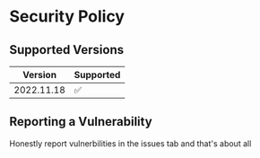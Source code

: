 # Security Policy

## Supported Versions

| Version    | Supported          |
| ---------- | ------------------ |
| 2022.11.18 | :white_check_mark: |

## Reporting a Vulnerability

Honestly report vulnerbilities in the issues tab and that's about all
